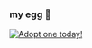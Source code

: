 ### my egg 👾
<a href="https://dragcave.net/view/v8g3g"><img src="https://dragcave.net/image/v8g3g.gif" style="border-width:0" alt="Adopt one today!"/></a>
